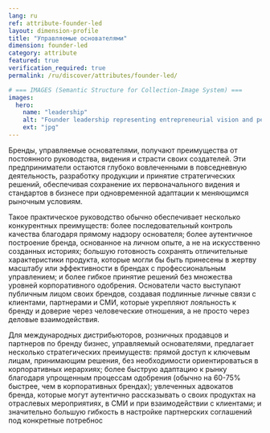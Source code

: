 ```yaml
---
lang: ru
ref: attribute-founder-led
layout: dimension-profile
title: "Управляемые основателями"
dimension: founder-led
category: attribute
featured: true
verification_required: true
permalink: /ru/discover/attributes/founder-led/

# === IMAGES (Semantic Structure for Collection-Image System) ===
images:
  hero:
    name: "leadership"
    alt: "Founder leadership representing entrepreneurial vision and personal commitment"
    ext: "jpg"
---
```


Бренды, управляемые основателями, получают преимущества от постоянного руководства, видения и страсти своих создателей. Эти предприниматели остаются глубоко вовлеченными в повседневную деятельность, разработку продукции и принятие стратегических решений, обеспечивая сохранение их первоначального видения и стандартов в бизнесе при одновременной адаптации к меняющимся рыночным условиям.

Такое практическое руководство обычно обеспечивает несколько конкурентных преимуществ: более последовательный контроль качества благодаря прямому надзору основателя; более аутентичное построение бренда, основанное на личном опыте, а не на искусственно созданных историях; большую готовность сохранять отличительные характеристики продукта, которые могли бы быть принесены в жертву масштабу или эффективности в брендах с профессиональным управлением; и более гибкое принятие решений без множества уровней корпоративного одобрения. Основатели часто выступают публичным лицом своих брендов, создавая подлинные личные связи с клиентами, партнерами и СМИ, которые укрепляют лояльность к бренду и доверие через человеческие отношения, а не просто через деловые взаимодействия.

Для международных дистрибьюторов, розничных продавцов и партнеров по бренду бизнес, управляемый основателями, предлагает несколько стратегических преимуществ: прямой доступ к ключевым лицам, принимающим решения, без необходимости ориентироваться в корпоративных иерархиях; более быструю адаптацию к рынку благодаря упрощенным процессам одобрения (обычно на 60-75% быстрее, чем в корпоративных брендах); увлеченных адвокатов бренда, которые могут аутентично рассказывать о своих продуктах на отраслевых мероприятиях, в СМИ и при взаимодействии с клиентами; и значительно большую гибкость в настройке партнерских соглашений под конкретные потребнос
